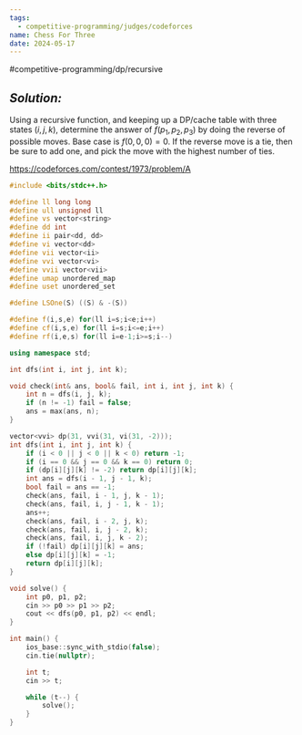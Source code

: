 ```yaml
---
tags:
  - competitive-programming/judges/codeforces
name: Chess For Three
date: 2024-05-17
---
```

#competitive-programming/dp/recursive 
## _Solution:_
Using a recursive function, and keeping up a DP/cache table with three states $(i,j,k)$, determine the answer of $f(p_1,p_2,p_3)$ by doing the reverse of possible moves. Base case is $f(0,0,0)=0$. If the reverse move is a tie, then be sure to add one, and pick the move with the highest number of ties.

https://codeforces.com/contest/1973/problem/A
```cpp
#include <bits/stdc++.h>

#define ll long long
#define ull unsigned ll
#define vs vector<string>
#define dd int
#define ii pair<dd, dd>
#define vi vector<dd>
#define vii vector<ii>
#define vvi vector<vi>
#define vvii vector<vii>
#define umap unordered_map
#define uset unordered_set

#define LSOne(S) ((S) & -(S))

#define f(i,s,e) for(ll i=s;i<e;i++)
#define cf(i,s,e) for(ll i=s;i<=e;i++)
#define rf(i,e,s) for(ll i=e-1;i>=s;i--)

using namespace std;

int dfs(int i, int j, int k);

void check(int& ans, bool& fail, int i, int j, int k) {
    int n = dfs(i, j, k);
    if (n != -1) fail = false;
    ans = max(ans, n);
}

vector<vvi> dp(31, vvi(31, vi(31, -2)));
int dfs(int i, int j, int k) {
    if (i < 0 || j < 0 || k < 0) return -1;
    if (i == 0 && j == 0 && k == 0) return 0;
    if (dp[i][j][k] != -2) return dp[i][j][k];
    int ans = dfs(i - 1, j - 1, k);
    bool fail = ans == -1;
    check(ans, fail, i - 1, j, k - 1);
    check(ans, fail, i, j - 1, k - 1);
    ans++;
    check(ans, fail, i - 2, j, k);
    check(ans, fail, i, j - 2, k);
    check(ans, fail, i, j, k - 2);
    if (!fail) dp[i][j][k] = ans;
    else dp[i][j][k] = -1;
    return dp[i][j][k];
}

void solve() {
    int p0, p1, p2;
    cin >> p0 >> p1 >> p2;
    cout << dfs(p0, p1, p2) << endl;
}

int main() {
    ios_base::sync_with_stdio(false);
    cin.tie(nullptr);

    int t;
    cin >> t;

    while (t--) {
        solve();
    }
}
```